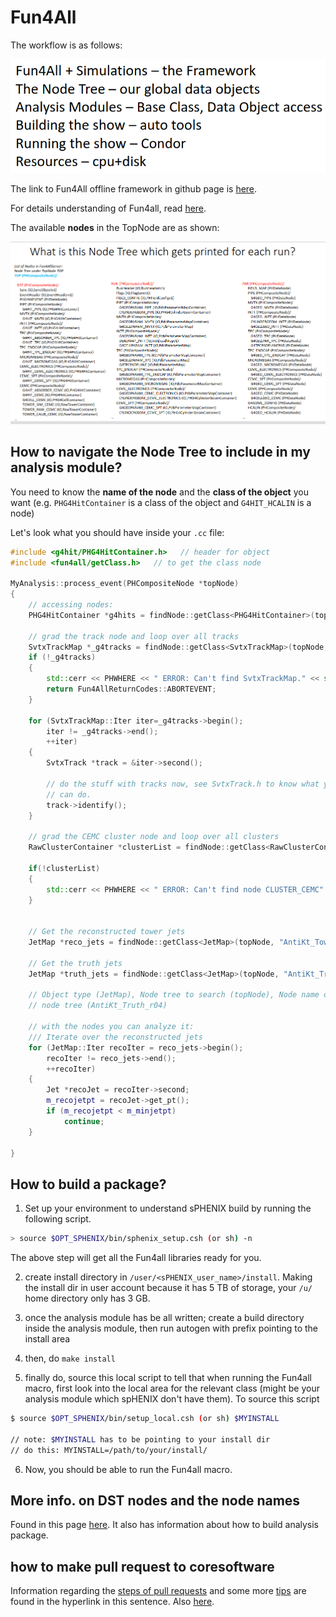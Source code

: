 # Fun4All

The workflow is as follows:

![f4all](images/f4all.png)

The link to Fun4All offline framework in github page is [here](https://github.com/sPHENIX-Collaboration/coresoftware/tree/master/offline/framework).

For details understanding of Fun4all, read [here](tutorial_sphenix_computing_dec_2022.pdf).

The available **nodes** in the TopNode are as shown:

![Nodes](images/nodes_in_TopNode.png)

## How to navigate the Node Tree to include in my analysis module?

You need to know the **name of the node** and the **class of the object** you want (e.g. `PHG4HitContainer` is a class of the object and `G4HIT_HCALIN` is a node)

Let's look what you should have inside your `.cc` file:

```cpp
#include <g4hit/PHG4HitContainer.h>   // header for object
#include <fun4all/getClass.h>   // to get the class node

MyAnalysis::process_event(PHCompositeNode *topNode)
{
    // accessing nodes:
    PHG4HitContainer *g4hits = findNode::getClass<PHG4HitContainer>(topNode, "G4HIT_HCALIN");
    
    // grad the track node and loop over all tracks
    SvtxTrackMap *_g4tracks = findNode::getClass<SvtxTrackMap>(topNode, "SvtxTrackMap");
    if (!_g4tracks)
    {
        std::cerr << PHWHERE << " ERROR: Can't find SvtxTrackMap." << std::endl;
        return Fun4AllReturnCodes::ABORTEVENT;
    }
    
    for (SvtxTrackMap::Iter iter=_g4tracks->begin();
        iter != _g4tracks->end();
        ++iter)
    {
        SvtxTrack *track = &iter->second();
        
        // do the stuff with tracks now, see SvtxTrack.h to know what you
        // can do.
        track->identify();
    }
    
    // grad the CEMC cluster node and loop over all clusters
    RawClusterContainer *clusterList = findNode::getClass<RawClusterContainer>(topNode, "CLUSTER_CEMC");
    
    if(!clusterList)
    {
        std::cerr << PHWHERE << " ERROR: Can't find node CLUSTER_CEMC" << std::endl;
    }
    
    
    // Get the reconstructed tower jets
    JetMap *reco_jets = findNode::getClass<JetMap>(topNode, "AntiKt_Tower_r04");
    
    // Get the truth jets
    JetMap *truth_jets = findNode::getClass<JetMap>(topNode, "AntiKt_Truth_r04");
    
    // Object type (JetMap), Node tree to search (topNode), Node name on
    // node tree (AntiKt_Truth_r04)
    
    // with the nodes you can analyze it:
    /// Iterate over the reconstructed jets
    for (JetMap::Iter recoIter = reco_jets->begin();
        recoIter != reco_jets->end();
        ++recoIter)
    {
        Jet *recoJet = recoIter->second;
        m_recojetpt = recoJet->get_pt();
        if (m_recojetpt < m_minjetpt)
            continue;
    }
    
}
```

## How to build a package?

1. Set up your environment to understand sPHENIX build by running the following script.
```bash
> source $OPT_SPHENIX/bin/sphenix_setup.csh (or sh) -n
```
The above step will get all the Fun4all libraries ready for you.

2. create install directory in `/user/<sPHENIX_user_name>/install`.
Making the install dir in user account because it has 5 TB of storage, your `/u/` home directory only has 3 GB.

3. once the analysis module has be all written; create a build directory inside the analysis module, then run autogen with prefix pointing to the install area

4. then, do `make install`

5. finally do, source this local script to tell that when running the Fun4all macro, first look into the local area for the relevant class (might be your analysis module which spHENIX don't have them). To source this script
```bash
$ source $OPT_SPHENIX/bin/setup_local.csh (or sh) $MYINSTALL

// note: $MYINSTALL has to be pointing to your install dir
// do this: MYINSTALL=/path/to/your/install/
```

6. Now, you should be able to run the Fun4all macro.


## More info. on DST nodes and the node names
Found in this page [here](https://wiki.sphenix.bnl.gov/index.php/Example_of_using_DST_nodes). It also has information about how to build analysis package.

## how to make pull request to coresoftware

Information regarding the [steps of pull requests](https://wiki.sphenix.bnl.gov/index.php/GitHub_Coresoftware_Update_Procedures) and some more [tips](https://wiki.sphenix.bnl.gov/index.php/Code_Repository#GitHub_setup) are found in the hyperlink in this sentence. Also [here](https://wiki.sphenix.bnl.gov/index.php/Code_Repository#git_cheat_sheet).